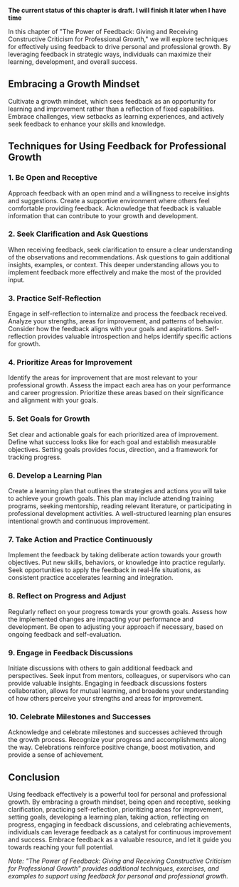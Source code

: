 **The current status of this chapter is draft. I will finish it later when I have time**

In this chapter of "The Power of Feedback: Giving and Receiving Constructive Criticism for Professional Growth," we will explore techniques for effectively using feedback to drive personal and professional growth. By leveraging feedback in strategic ways, individuals can maximize their learning, development, and overall success.

Embracing a Growth Mindset
--------------------------

Cultivate a growth mindset, which sees feedback as an opportunity for learning and improvement rather than a reflection of fixed capabilities. Embrace challenges, view setbacks as learning experiences, and actively seek feedback to enhance your skills and knowledge.

Techniques for Using Feedback for Professional Growth
-----------------------------------------------------

### 1. Be Open and Receptive

Approach feedback with an open mind and a willingness to receive insights and suggestions. Create a supportive environment where others feel comfortable providing feedback. Acknowledge that feedback is valuable information that can contribute to your growth and development.

### 2. Seek Clarification and Ask Questions

When receiving feedback, seek clarification to ensure a clear understanding of the observations and recommendations. Ask questions to gain additional insights, examples, or context. This deeper understanding allows you to implement feedback more effectively and make the most of the provided input.

### 3. Practice Self-Reflection

Engage in self-reflection to internalize and process the feedback received. Analyze your strengths, areas for improvement, and patterns of behavior. Consider how the feedback aligns with your goals and aspirations. Self-reflection provides valuable introspection and helps identify specific actions for growth.

### 4. Prioritize Areas for Improvement

Identify the areas for improvement that are most relevant to your professional growth. Assess the impact each area has on your performance and career progression. Prioritize these areas based on their significance and alignment with your goals.

### 5. Set Goals for Growth

Set clear and actionable goals for each prioritized area of improvement. Define what success looks like for each goal and establish measurable objectives. Setting goals provides focus, direction, and a framework for tracking progress.

### 6. Develop a Learning Plan

Create a learning plan that outlines the strategies and actions you will take to achieve your growth goals. This plan may include attending training programs, seeking mentorship, reading relevant literature, or participating in professional development activities. A well-structured learning plan ensures intentional growth and continuous improvement.

### 7. Take Action and Practice Continuously

Implement the feedback by taking deliberate action towards your growth objectives. Put new skills, behaviors, or knowledge into practice regularly. Seek opportunities to apply the feedback in real-life situations, as consistent practice accelerates learning and integration.

### 8. Reflect on Progress and Adjust

Regularly reflect on your progress towards your growth goals. Assess how the implemented changes are impacting your performance and development. Be open to adjusting your approach if necessary, based on ongoing feedback and self-evaluation.

### 9. Engage in Feedback Discussions

Initiate discussions with others to gain additional feedback and perspectives. Seek input from mentors, colleagues, or supervisors who can provide valuable insights. Engaging in feedback discussions fosters collaboration, allows for mutual learning, and broadens your understanding of how others perceive your strengths and areas for improvement.

### 10. Celebrate Milestones and Successes

Acknowledge and celebrate milestones and successes achieved through the growth process. Recognize your progress and accomplishments along the way. Celebrations reinforce positive change, boost motivation, and provide a sense of achievement.

Conclusion
----------

Using feedback effectively is a powerful tool for personal and professional growth. By embracing a growth mindset, being open and receptive, seeking clarification, practicing self-reflection, prioritizing areas for improvement, setting goals, developing a learning plan, taking action, reflecting on progress, engaging in feedback discussions, and celebrating achievements, individuals can leverage feedback as a catalyst for continuous improvement and success. Embrace feedback as a valuable resource, and let it guide you towards reaching your full potential.

*Note: "The Power of Feedback: Giving and Receiving Constructive Criticism for Professional Growth" provides additional techniques, exercises, and examples to support using feedback for personal and professional growth.*

